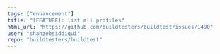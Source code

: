```yaml
---
tags: ["enhancement"]
title: "[FEATURE]: list all profiles"
html_url: "https://github.com/buildtesters/buildtest/issues/1490"
user: "shahzebsiddiqui"
repo: "buildtesters/buildtest"
---
```



